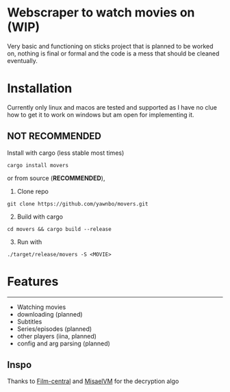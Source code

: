# Webscraper to watch movies on (WIP)
Very basic and functioning on sticks project that is planned to be worked on, nothing is final or formal and the code is a mess that should be cleaned eventually.

# Installation
Currently only linux and macos are tested and supported as I have no clue how to get it to work on windows but am open for implementing it.

## NOT RECOMMENDED 

Install with cargo (less stable most times)
```
cargo install movers
```
or from source (**RECOMMENDED**),  
1. Clone repo
```
git clone https://github.com/yawnbo/movers.git
```
2. Build with cargo
```
cd movers && cargo build --release
```
3. Run with 
```
./target/release/movers -S <MOVIE>
```

# Features
---
- Watching movies
- downloading (planned)
- Subtitles
- Series/episodes (planned)
- other players (iina, planned)
- config and arg parsing (planned)
## Inspo
Thanks to [Film-central](https://github.com/JDALab/film-central) and [MisaelVM](https://github.com/MisaelVM) for the decryption algo
